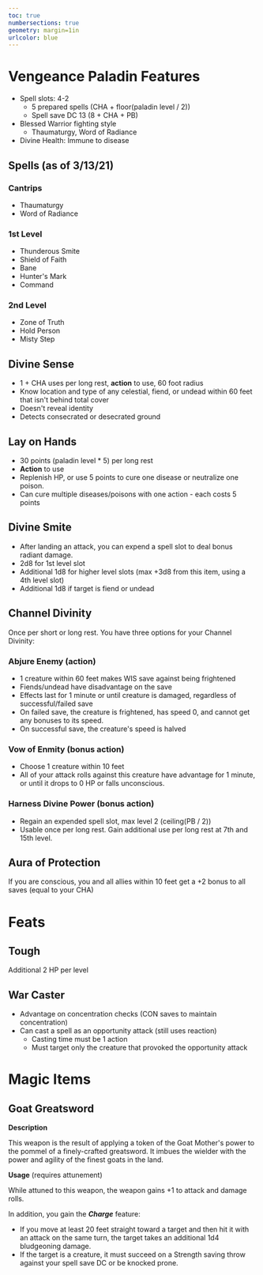 ```yaml
---
toc: true
numbersections: true
geometry: margin=1in
urlcolor: blue
---
```


# Vengeance Paladin Features

- Spell slots: 4-2
  - 5 prepared spells (CHA + floor(paladin level / 2))
  - Spell save DC 13 (8 + CHA + PB)
- Blessed Warrior fighting style
  - Thaumaturgy, Word of Radiance
- Divine Health: Immune to disease

## Spells (as of 3/13/21)

### Cantrips

- Thaumaturgy
- Word of Radiance

### 1st Level

- Thunderous Smite
- Shield of Faith
- Bane
- Hunter's Mark
- Command

### 2nd Level

- Zone of Truth
- Hold Person
- Misty Step

## Divine Sense

- 1 + CHA uses per long rest, **action** to use, 60 foot radius
- Know location and type of any celestial, fiend, or undead within 60 feet that
  isn't behind total cover
- Doesn't reveal identity
- Detects consecrated or desecrated ground

## Lay on Hands

- 30 points (paladin level \* 5) per long rest
- **Action** to use
- Replenish HP, or use 5 points to cure one disease or neutralize one poison.
- Can cure multiple diseases/poisons with one action - each costs 5 points

## Divine Smite

- After landing an attack, you can expend a spell slot to deal bonus radiant
  damage.
- 2d8 for 1st level slot
- Additional 1d8 for higher level slots (max +3d8 from this item, using a 4th
  level slot)
- Additional 1d8 if target is fiend or undead

## Channel Divinity

Once per short or long rest. You have three options for your Channel Divinity:

### Abjure Enemy (action)

- 1 creature within 60 feet makes WIS save against being frightened
- Fiends/undead have disadvantage on the save
- Effects last for 1 minute or until creature is damaged, regardless of
  successful/failed save
- On failed save, the creature is frightened, has speed 0, and cannot get any
  bonuses to its speed.
- On successful save, the creature's speed is halved

### Vow of Enmity (bonus action)

- Choose 1 creature within 10 feet
- All of your attack rolls against this creature have advantage for 1 minute, or
  until it drops to 0 HP or falls unconscious.

### Harness Divine Power (bonus action)

- Regain an expended spell slot, max level 2 (ceiling(PB / 2))
- Usable once per long rest. Gain additional use per long rest at 7th and 15th
  level.

## Aura of Protection

If you are conscious, you and all allies within 10 feet get a +2 bonus to all
saves (equal to your CHA)

# Feats

## Tough

Additional 2 HP per level

## War Caster

- Advantage on concentration checks (CON saves to maintain concentration)
- Can cast a spell as an opportunity attack (still uses reaction)
  - Casting time must be 1 action
  - Must target only the creature that provoked the opportunity attack

# Magic Items

## Goat Greatsword

**Description**

This weapon is the result of applying a token of the Goat Mother's power to the
pommel of a finely-crafted greatsword. It imbues the wielder with the power and
agility of the finest goats in the land.

**Usage** (requires attunement)

While attuned to this weapon, the weapon gains +1 to attack and damage rolls.

In addition, you gain the **_Charge_** feature:

- If you move at least 20 feet straight toward a target and then hit it with an
  attack on the same turn, the target takes an additional 1d4 bludgeoning
  damage.
- If the target is a creature, it must succeed on a Strength saving throw
  against your spell save DC or be knocked prone.
